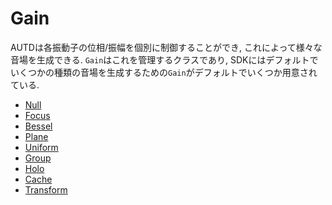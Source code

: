 # Gain

AUTDは各振動子の位相/振幅を個別に制御することができ, これによって様々な音場を生成できる.
`Gain`はこれを管理するクラスであり, SDKにはデフォルトでいくつかの種類の音場を生成するための`Gain`がデフォルトでいくつか用意されている.

- [Null](./gain/null.md)
- [Focus](./gain/focus.md)
- [Bessel](./gain/bessel.md)
- [Plane](./gain/plane.md)
- [Uniform](./gain/uniform.md)
- [Group](./gain/grouped.md)
- [Holo](./gain/holo.md)
- [Cache](./gain/cache.md)
- [Transform](./gain/transform.md)
